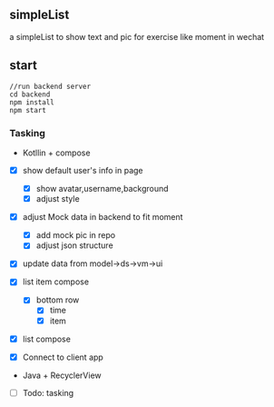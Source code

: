 ## simpleList
a simpleList to show text and pic for exercise like moment in wechat

## start
```
//run backend server
cd backend
npm install
npm start
```

### Tasking
- Kotllin + compose
- [x] show default user's info in page
  - [x] show avatar,username,background
  - [x] adjust style
- [x] adjust Mock data in backend to fit moment
  - [x] add mock pic in repo
  - [x] adjust json structure
- [x] update data from model->ds->vm->ui
- [x] list item compose
  - [x] bottom row
    - [x] time
    - [x] item
- [x] list compose
- [x] Connect to client app



- Java + RecyclerView

- [ ] Todo: tasking

